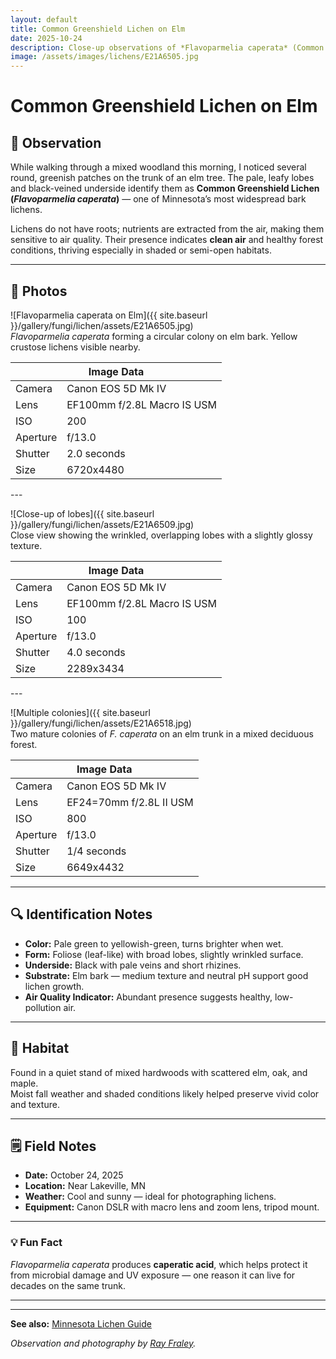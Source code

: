```yaml
---
layout: default
title: Common Greenshield Lichen on Elm
date: 2025-10-24
description: Close-up observations of *Flavoparmelia caperata* (Common Greenshield Lichen) on an elm tree in Minnesota.
image: /assets/images/lichens/E21A6505.jpg
---
```


# Common Greenshield Lichen on Elm

## 🌿 Observation
While walking through a mixed woodland this morning, I noticed several round, greenish patches on the trunk of an elm tree. The pale, leafy lobes and black-veined underside identify them as **Common Greenshield Lichen (*Flavoparmelia caperata*)** — one of Minnesota’s most widespread bark lichens.

Lichens do not have roots; nutrients are extracted from the air, making them sensitive to air quality. Their presence indicates **clean air** and healthy forest conditions, thriving especially in shaded or semi-open habitats. 

---

## 📸 Photos
![Flavoparmelia caperata on Elm]({{ site.baseurl }}/gallery/fungi/lichen/assets/E21A6505.jpg)<br>
*Flavoparmelia caperata* forming a circular colony on elm bark. Yellow crustose lichens visible nearby.
<div class="photo-tile">
    <div class="image-meta">
        <table>
            <th colspan="2">Image Data</th>
            <tbody>
                <tr><td>Camera</td><td>Canon EOS 5D Mk IV</td></tr>
                <tr><td>Lens</td><td>EF100mm f/2.8L Macro IS USM</td></tr>
                <tr><td>ISO</td><td>200</td></tr>
                <tr><td>Aperture</td><td>f/13.0</td></tr>
                <tr><td>Shutter</td><td>2.0 seconds</td></tr>
                <tr><td>Size</td><td>6720x4480</td></tr>
            </tbody>
        </table>
    </div>
</div>
---

![Close-up of lobes]({{ site.baseurl }}/gallery/fungi/lichen/assets/E21A6509.jpg)<br>
Close view showing the wrinkled, overlapping lobes with a slightly glossy texture.
<div class="photo-tile">
    <div class="image-meta">
        <table>
            <th colspan="2">Image Data</th>
            <tbody>
                <tr><td>Camera<td>Canon EOS 5D Mk IV</td></tr>
                <tr><td>Lens<td>EF100mm f/2.8L Macro IS USM</td></tr>
                <tr><td>ISO<td>100</td></tr>
                <tr><td>Aperture<td>f/13.0</td></tr>
                <tr><td>Shutter<td>4.0 seconds</td></tr>
                <tr><td>Size<td>2289x3434</td></tr>
            </tbody>
        </table>
    </div>
</div>
---

![Multiple colonies]({{ site.baseurl }}/gallery/fungi/lichen/assets/E21A6518.jpg)<br>
Two mature colonies of *F. caperata* on an elm trunk in a mixed deciduous forest.
<div class="photo-tile">
    <div class="image-meta">
        <table>
            <th colspan="2">Image Data</th>
            <tbody>
                <tr><td>Camera<td>Canon EOS 5D Mk IV</td></tr>
                <tr><td>Lens<td>EF24=70mm f/2.8L II USM</td></tr>
                <tr><td>ISO<td>800</td></tr>
                <tr><td>Aperture<td>f/13.0</td></tr>
                <tr><td>Shutter<td>1/4 seconds</td></tr>
                <tr><td>Size<td>6649x4432</td></tr>
            </tbody>
        </table>
    </div>
</div>

---

## 🔍 Identification Notes
- **Color:** Pale green to yellowish-green, turns brighter when wet.  
- **Form:** Foliose (leaf-like) with broad lobes, slightly wrinkled surface.  
- **Underside:** Black with pale veins and short rhizines.  
- **Substrate:** Elm bark — medium texture and neutral pH support good lichen growth.  
- **Air Quality Indicator:** Abundant presence suggests healthy, low-pollution air.  

---

## 🧭 Habitat
Found in a quiet stand of mixed hardwoods with scattered elm, oak, and maple.  
Moist fall weather and shaded conditions likely helped preserve vivid color and texture.

---

## 🗒️ Field Notes
- **Date:** October 24, 2025  
- **Location:** Near Lakeville, MN  
- **Weather:** Cool and sunny — ideal for photographing lichens.  
- **Equipment:** Canon DSLR with macro lens and zoom lens, tripod mount.  

---

### 💡 Fun Fact
*Flavoparmelia caperata* produces **caperatic acid**, which helps protect it from microbial damage and UV exposure — one reason it can live for decades on the same trunk.

---
---
**See also:** [Minnesota Lichen Guide](/field-notes/minnesota-lichen-guide/)

_Observation and photography by [Ray Fraley](https://www.rayfraley.com)._